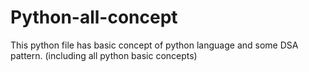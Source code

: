 # Python-all-concept
This python file has basic concept of python language and some DSA pattern.
(including all python basic concepts)
